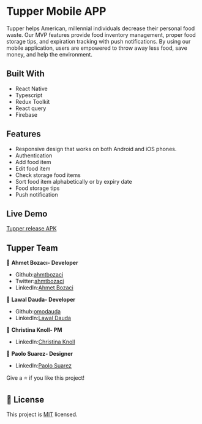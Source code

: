 # Tupper Mobile APP

Tupper helps American, millennial individuals decrease their personal food waste. Our MVP features provide food inventory management, proper food storage tips, and expiration tracking with push notifications. By using our mobile application, users are empowered to throw away less food, save money, and help the environment.

## Built With

- React Native
- Typescript
- Redux Toolkit
- React query
- Firebase

## Features

- Responsive design that works on both Android and iOS phones.
- Authentication
- Add food item
- Edit food item
- Check storage food items
- Sort food item alphabetically or by expiry date
- Food storage tips
- Push notification

## Live Demo

[Tupper release APK](https://drive.google.com/drive/folders/1Kg_2o_mhNXZ1B0rV0XtuavNsNECa8cGd?usp=share_link)

## Tupper Team

👤 **Ahmet Bozacı- Developer**

- Github:[ahmtbozaci](https://github.com/ahmetbozaci)
- Twitter:[ahmtbozaci](https://twitter.com/ahmtbozaci)
- LinkedIn:[Ahmet Bozaci](https://www.linkedin.com/in/ahmetbozaci/)

👤 **Lawal Dauda- Developer**

- Github:[omodauda](https://github.com/omodauda)
- LinkedIn:[Lawal Dauda](https://www.linkedin.com/in/omodauda/)

👤 **Christina Knoll- PM**

- LinkedIn:[Christina Knoll](https://www.linkedin.com/in/christina-knoll-83442969/)

👤 **Paolo Suarez- Designer**

- LinkedIn:[Paolo Suarez](https://www.linkedin.com/in/pmsuarez/)

Give a ⭐️ if you like this project!

## 📝 License

This project is [MIT](./LICENCE) licensed.
